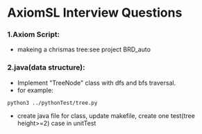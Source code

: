 # AxiomSL Interview Questions
### 1.Axiom Script:  
* makeing a chrismas tree:see project BRD_auto  
### 2.java(data structure):  
* Implement "TreeNode" class with dfs and bfs traversal.  
* for example:  
~~~~
python3 ../pythonTest/tree.py 
~~~~
* create java file for class, update makefile, create one test(tree height>=2) case in unitTest 
